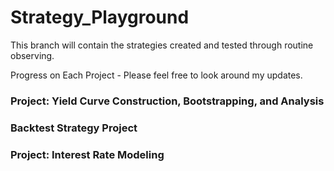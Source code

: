 # Strategy_Playground

This branch will contain the strategies created and tested through routine observing.

Progress on Each Project - Please feel free to look around my updates.

### Project: Yield Curve Construction, Bootstrapping, and Analysis

### Backtest Strategy Project 

### Project: Interest Rate Modeling
